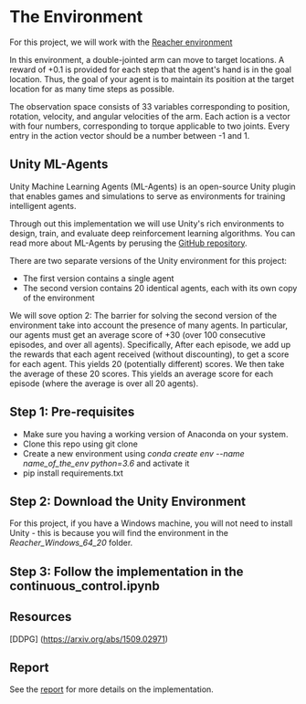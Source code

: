 # The Environment
For this project, we will work with the [Reacher environment](https://github.com/Unity-Technologies/ml-agents/blob/master/docs/Learning-Environment-Examples.md#reacher)

In this environment, a double-jointed arm can move to target locations. A reward of +0.1 is provided for each step that the agent's hand is in the goal location. Thus, the goal of your agent is to maintain its position at the target location for as many time steps as possible.

The observation space consists of 33 variables corresponding to position, rotation, velocity, and angular velocities of the arm. Each action is a vector with four numbers, corresponding to torque applicable to two joints. Every entry in the action vector should be a number between -1 and 1.

## Unity ML-Agents
Unity Machine Learning Agents (ML-Agents) is an open-source Unity plugin that enables games and simulations to serve as environments
for training intelligent agents.

Through out this implementation we will use Unity's rich environments to design, train, and evaluate deep reinforcement learning 
algorithms. You can read more about ML-Agents by perusing the [GitHub repository](https://github.com/Unity-Technologies/ml-agents).


There are two separate versions of the Unity environment for this project:

- The first version contains a single agent
- The second version contains 20 identical agents, each with its own copy of the environment

We will sove option 2:
The barrier for solving the second version of the environment take into account the presence of many agents. In particular, our agents must get an average score of +30 (over 100 consecutive episodes, and over all agents). Specifically,
After each episode, we add up the rewards that each agent received (without discounting), to get a score for each agent. This yields 20 (potentially different) scores. We then take the average of these 20 scores.
This yields an average score for each episode (where the average is over all 20 agents).

## Step 1: Pre-requisites

- Make sure you having a working version of Anaconda on your system.
- Clone this repo using git clone 
- Create a new environment using *conda create env --name name_of_the_env python=3.6* and activate it
- pip install requirements.txt

## Step 2: Download the Unity Environment
For this project, if you have a Windows machine, you will not need to install Unity - this is because you will find the environment in the *Reacher_Windows_64_20* folder. 

## Step 3: Follow the implementation in the continuous_control.ipynb

## Resources 
[DDPG] (https://arxiv.org/abs/1509.02971)

## Report
See the [report](https://github.com/alessandropadrinofficial/Artificial_Intelligence/blob/master/Reinforcement_learning/Continuous_control/Report.md) for more details on the implementation.


